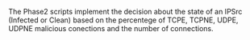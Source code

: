 The Phase2 scripts implement the decision about the state of an IPSrc (Infected or Clean) based on the percentege of TCPE, TCPNE, UDPE, UDPNE malicious 
conections and the number of connections.
